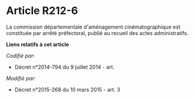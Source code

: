 # Article R212-6

La commission départementale d'aménagement cinématographique est constituée par arrêté préfectoral, publié au recueil des
actes administratifs.

**Liens relatifs à cet article**

_Codifié par_:

  - Décret n°2014-794 du 9 juillet 2014 - art.

_Modifié par_:

  - Décret n°2015-268 du 10 mars 2015 - art. 3
